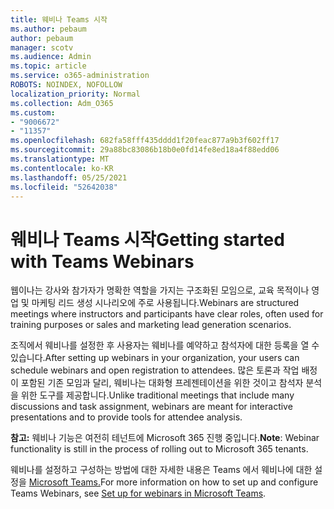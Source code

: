 ```yaml
---
title: 웨비나 Teams 시작
ms.author: pebaum
author: pebaum
manager: scotv
ms.audience: Admin
ms.topic: article
ms.service: o365-administration
ROBOTS: NOINDEX, NOFOLLOW
localization_priority: Normal
ms.collection: Adm_O365
ms.custom:
- "9006672"
- "11357"
ms.openlocfilehash: 682fa58fff435dddd1f20feac877a9b3f602ff17
ms.sourcegitcommit: 29a88bc83086b18b0e0fd14fe8ed18a4f88edd06
ms.translationtype: MT
ms.contentlocale: ko-KR
ms.lasthandoff: 05/25/2021
ms.locfileid: "52642038"
---
```

# <a name="getting-started-with-teams-webinars"></a><span data-ttu-id="47003-102">웨비나 Teams 시작</span><span class="sxs-lookup"><span data-stu-id="47003-102">Getting started with Teams Webinars</span></span>

<span data-ttu-id="47003-103">웹이나는 강사와 참가자가 명확한 역할을 가지는 구조화된 모임으로, 교육 목적이나 영업 및 마케팅 리드 생성 시나리오에 주로 사용됩니다.</span><span class="sxs-lookup"><span data-stu-id="47003-103">Webinars are structured meetings where instructors and participants have clear roles, often used for training purposes or sales and marketing lead generation scenarios.</span></span>

<span data-ttu-id="47003-104">조직에서 웨비나를 설정한 후 사용자는 웨비나를 예약하고 참석자에 대한 등록을 열 수 있습니다.</span><span class="sxs-lookup"><span data-stu-id="47003-104">After setting up webinars in your organization, your users can schedule webinars and open registration to attendees.</span></span> <span data-ttu-id="47003-105">많은 토론과 작업 배정이 포함된 기존 모임과 달리, 웨비나는 대화형 프레젠테이션을 위한 것이고 참석자 분석을 위한 도구를 제공합니다.</span><span class="sxs-lookup"><span data-stu-id="47003-105">Unlike traditional meetings that include many discussions and task assignment, webinars are meant for interactive presentations and to provide tools for attendee analysis.</span></span>

<span data-ttu-id="47003-106">**참고:** 웨비나 기능은 여전히 테넌트에 Microsoft 365 진행 중입니다.</span><span class="sxs-lookup"><span data-stu-id="47003-106">**Note**: Webinar functionality is still in the process of rolling out to Microsoft 365 tenants.</span></span> 

<span data-ttu-id="47003-107">웨비나를 설정하고 구성하는 방법에 대한 자세한 내용은 Teams 에서 웨비나에 대한 설정을 [Microsoft Teams.](/microsoftteams/set-up-webinars)</span><span class="sxs-lookup"><span data-stu-id="47003-107">For more information on how to set up and configure Teams Webinars, see [Set up for webinars in Microsoft Teams](/microsoftteams/set-up-webinars).</span></span>